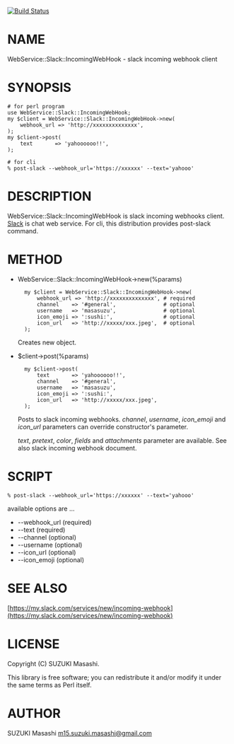 [![Build Status](https://travis-ci.org/masasuzu/p5-WebService-Slack-IncomingWebHook.svg?branch=master)](https://travis-ci.org/masasuzu/p5-WebService-Slack-IncomingWebHook)
# NAME

WebService::Slack::IncomingWebHook - slack incoming webhook client

# SYNOPSIS

    # for perl program
    use WebService::Slack::IncomingWebHook;
    my $client = WebService::Slack::IncomingWebHook->new(
        webhook_url => 'http://xxxxxxxxxxxxxx',
    );
    my $client->post(
        text       => 'yahoooooo!!',
    );

    # for cli
    % post-slack --webhook_url='https://xxxxxx' --text='yahooo'

# DESCRIPTION

WebService::Slack::IncomingWebHook is slack incoming webhooks client.
[Slack](https://slack.com/) is chat web service.
For cli, this distribution provides post-slack command.

# METHOD

- WebService::Slack::IncomingWebHook->new(%params)

        my $client = WebService::Slack::IncomingWebHook->new(
            webhook_url => 'http://xxxxxxxxxxxxxx', # required
            channel    => '#general',               # optional
            username   => 'masasuzu',               # optional
            icon_emoji => ':sushi:',                # optional
            icon_url   => 'http://xxxxx/xxx.jpeg',  # optional
        );

    Creates new object.

- $client->post(%params)

        my $client->post(
            text       => 'yahoooooo!!',
            channel    => '#general',
            username   => 'masasuzu',
            icon_emoji => ':sushi:',
            icon_url   => 'http://xxxxx/xxx.jpeg',
        );

    Posts to slack incoming webhooks.
    _channel_, _username_, _icon\_emoji_ and _icon\_url_ parameters can override constructor's parameter.

    _text_, _pretext_, _color_, _fields_ and _attachments_ parameter are available.
    See also slack incoming webhook document.

# SCRIPT

    % post-slack --webhook_url='https://xxxxxx' --text='yahooo'

available options are ...

- --webhook\_url (required)
- --text (required)
- --channel (optional)
- --username (optional)
- --icon\_url (optional)
- --icon\_emoji (optional)

# SEE ALSO

[https://my.slack.com/services/new/incoming-webhook](https://my.slack.com/services/new/incoming-webhook)

# LICENSE

Copyright (C) SUZUKI Masashi.

This library is free software; you can redistribute it and/or modify
it under the same terms as Perl itself.

# AUTHOR

SUZUKI Masashi <m15.suzuki.masashi@gmail.com>
